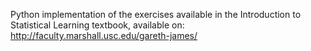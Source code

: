 Python implementation of the exercises available in the Introduction to Statistical Learning textbook, available on: http://faculty.marshall.usc.edu/gareth-james/